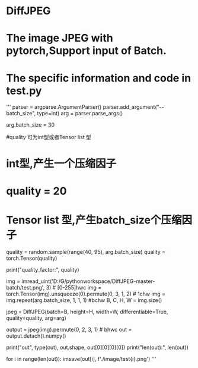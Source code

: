 # DiffJPEG
# The image JPEG with pytorch,Support input of Batch.
# The specific information and code in test.py
'''
parser = argparse.ArgumentParser()
parser.add_argument("--batch_size", type=int)
arg = parser.parse_args()

arg.batch_size = 30

#quality 可为int型或者Tensor list 型
# int型,产生一个压缩因子
# quality = 20

# Tensor list 型,产生batch_size个压缩因子
quality = random.sample(range(40, 95), arg.batch_size)
quality = torch.Tensor(quality)

print("quality_factor:", quality)

img = imread_uint('D:/G/pythonworkspace/DiffJPEG-master-batch/test.png', 3)  # [0-255]hwc
img = torch.Tensor(img).unsqueeze(0).permute(0, 3, 1, 2)  # 1chw
img = img.repeat(arg.batch_size, 1, 1, 1) #bchw
B, C, H, W = img.size()

jpeg = DiffJPEG(batch=B, height=H, width=W, differentiable=True, quality=quality, arg=arg)

output = jpeg(img).permute(0, 2, 3, 1)  # bhwc
out = output.detach().numpy()

print("out", type(out), out.shape, out[0][0][0][0])
print("len(out):", len(out))

for i in range(len(out)):
    imsave(out[i], f'./image/test{i}.png')
'''
